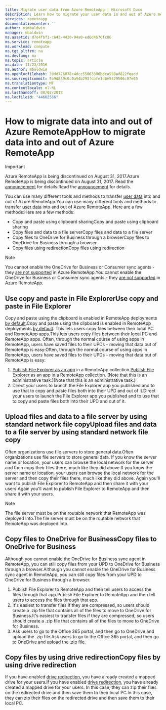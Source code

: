 ```yaml
---
title: Migrate user data from Azure RemoteApp | Microsoft Docs
description: Learn how to migrate your user data in and out of Azure RemoteApp.
services: remoteapp
documentationcenter: ''
author: msmbaldwin
manager: mbaldwin
ms.assetid: d7e4fbf1-cb42-4430-94a0-ed6d4676fc86
ms.service: remoteapp
ms.workload: compute
ms.tgt_pltfrm: na
ms.devlang: na
ms.topic: article
ms.date: 11/23/2016
ms.author: mbaldwin
ms.openlocfilehash: 39dd726078c4dcc55063300bdca998ad822feadd
ms.sourcegitcommit: 5b9d839c0c0a94b293fdafe1d6e5429506c07e05
ms.translationtype: MT
ms.contentlocale: nl-NL
ms.lasthandoff: 08/02/2018
ms.locfileid: "44662566"
---
```

# <a name="how-to-migrate-data-into-and-out-of-azure-remoteapp"></a><span data-ttu-id="80384-103">How to migrate data into and out of Azure RemoteApp</span><span class="sxs-lookup"><span data-stu-id="80384-103">How to migrate data into and out of Azure RemoteApp</span></span>
> [!IMPORTANT]
> <span data-ttu-id="80384-104">Azure RemoteApp is being discontinued on August 31, 2017.</span><span class="sxs-lookup"><span data-stu-id="80384-104">Azure RemoteApp is being discontinued on August 31, 2017.</span></span> <span data-ttu-id="80384-105">Read the [announcement](https://go.microsoft.com/fwlink/?linkid=821148) for details.</span><span class="sxs-lookup"><span data-stu-id="80384-105">Read the [announcement](https://go.microsoft.com/fwlink/?linkid=821148) for details.</span></span>
> 
> 

<span data-ttu-id="80384-106">You can use many different tools and methods to transfer [user data](remoteapp-upd.md) into and out of Azure RemoteApp.</span><span class="sxs-lookup"><span data-stu-id="80384-106">You can use many different tools and methods to transfer [user data](remoteapp-upd.md) into and out of Azure RemoteApp.</span></span> <span data-ttu-id="80384-107">Here are a few methods:</span><span class="sxs-lookup"><span data-stu-id="80384-107">Here are a few methods:</span></span>

* <span data-ttu-id="80384-108">Copy and paste using clipboard sharing</span><span class="sxs-lookup"><span data-stu-id="80384-108">Copy and paste using clipboard sharing</span></span>
* <span data-ttu-id="80384-109">Copy files and data to a file server</span><span class="sxs-lookup"><span data-stu-id="80384-109">Copy files and data to a file server</span></span>
* <span data-ttu-id="80384-110">Copy files to OneDrive for Business through a browser</span><span class="sxs-lookup"><span data-stu-id="80384-110">Copy files to OneDrive for Business through a browser</span></span>
* <span data-ttu-id="80384-111">Copy files using redirection</span><span class="sxs-lookup"><span data-stu-id="80384-111">Copy files using redirection</span></span>

> [!NOTE]
> <span data-ttu-id="80384-112">You cannot enable the OneDrive for Business or Consumer sync agents - they [are not supported](remoteapp-onedrive.md) in Azure RemoteApp.</span><span class="sxs-lookup"><span data-stu-id="80384-112">You cannot enable the OneDrive for Business or Consumer sync agents - they [are not supported](remoteapp-onedrive.md) in Azure RemoteApp.</span></span>
> 
> 

## <a name="use-copy-and-paste-in-file-explorer"></a><span data-ttu-id="80384-113">Use copy and paste in File Explorer</span><span class="sxs-lookup"><span data-stu-id="80384-113">Use copy and paste in File Explorer</span></span>
<span data-ttu-id="80384-114">Copy and paste using the clipboard is enabled in RemoteApp deployments [by default](remoteapp-redirection.md).</span><span class="sxs-lookup"><span data-stu-id="80384-114">Copy and paste using the clipboard is enabled in RemoteApp deployments [by default](remoteapp-redirection.md).</span></span> <span data-ttu-id="80384-115">This lets users copy files between their local PC and RemoteApp apps.</span><span class="sxs-lookup"><span data-stu-id="80384-115">This lets users copy files between their local PC and RemoteApp apps.</span></span> <span data-ttu-id="80384-116">Often, through the normal course of using apps in RemoteApp, users have saved files to their UPDs - moving that data out of RemoteApp is easy:</span><span class="sxs-lookup"><span data-stu-id="80384-116">Often, through the normal course of using apps in RemoteApp, users have saved files to their UPDs - moving that data out of RemoteApp is easy:</span></span>

1. <span data-ttu-id="80384-117">[Publish File Explorer as an app](remoteapp-publish.md) in a RemoteApp collection.</span><span class="sxs-lookup"><span data-stu-id="80384-117">[Publish File Explorer as an app](remoteapp-publish.md) in a RemoteApp collection.</span></span> <span data-ttu-id="80384-118">(Note that this is an administrative task.)</span><span class="sxs-lookup"><span data-stu-id="80384-118">(Note that this is an administrative task.)</span></span>
2. <span data-ttu-id="80384-119">Direct your users to launch the File Explorer app you published and to use that to copy and paste files both into their UPD and out of it.</span><span class="sxs-lookup"><span data-stu-id="80384-119">Direct your users to launch the File Explorer app you published and to use that to copy and paste files both into their UPD and out of it.</span></span>

## <a name="upload-files-and-data-to-a-file-server-by-using-standard-network-file-copy"></a><span data-ttu-id="80384-120">Upload files and data to a file server by using standard network file copy</span><span class="sxs-lookup"><span data-stu-id="80384-120">Upload files and data to a file server by using standard network file copy</span></span>
<span data-ttu-id="80384-121">Often organizations use file servers to store general data.</span><span class="sxs-lookup"><span data-stu-id="80384-121">Often organizations use file servers to store general data.</span></span> <span data-ttu-id="80384-122">If you know the server name or location, your users can browse the local network for the server and then copy their files there, much like they did above.</span><span class="sxs-lookup"><span data-stu-id="80384-122">If you know the server name or location, your users can browse the local network for the server and then copy their files there, much like they did above.</span></span> <span data-ttu-id="80384-123">Again you'll want to publish File Explorer to RemoteApp and then share it with your users.</span><span class="sxs-lookup"><span data-stu-id="80384-123">Again you'll want to publish File Explorer to RemoteApp and then share it with your users.</span></span>

> [!NOTE]
> <span data-ttu-id="80384-124">The file server must be on the routable network that RemoteApp was deployed into.</span><span class="sxs-lookup"><span data-stu-id="80384-124">The file server must be on the routable network that RemoteApp was deployed into.</span></span>
> 
> 

## <a name="copy-files-to-onedrive-for-business"></a><span data-ttu-id="80384-125">Copy files to OneDrive for Business</span><span class="sxs-lookup"><span data-stu-id="80384-125">Copy files to OneDrive for Business</span></span>
<span data-ttu-id="80384-126">Although you cannot enable the OneDrive for Business sync agent in RemoteApp, you can still copy files from your UPD to OneDrive for Business through a browser.</span><span class="sxs-lookup"><span data-stu-id="80384-126">Although you cannot enable the OneDrive for Business sync agent in RemoteApp, you can still copy files from your UPD to OneDrive for Business through a browser.</span></span> 

1. <span data-ttu-id="80384-127">Publish File Explorer to RemoteApp and then tell users to access the files through that app.</span><span class="sxs-lookup"><span data-stu-id="80384-127">Publish File Explorer to RemoteApp and then tell users to access the files through that app.</span></span> 
2. <span data-ttu-id="80384-128">It's easiest to transfer files if they are compressed, so users should create a .zip file that contains all of the files to move to OneDrive for Business.</span><span class="sxs-lookup"><span data-stu-id="80384-128">It's easiest to transfer files if they are compressed, so users should create a .zip file that contains all of the files to move to OneDrive for Business.</span></span>
3. <span data-ttu-id="80384-129">Ask users to go to the Office 365 portal, and then go to OneDrive and upload the .zip file.</span><span class="sxs-lookup"><span data-stu-id="80384-129">Ask users to go to the Office 365 portal, and then go to OneDrive and upload the .zip file.</span></span>

## <a name="copy-files-by-using-drive-redirection"></a><span data-ttu-id="80384-130">Copy files by using drive redirection</span><span class="sxs-lookup"><span data-stu-id="80384-130">Copy files by using drive redirection</span></span>
<span data-ttu-id="80384-131">If you have enabled [drive redirection](remoteapp-redirection.md), you have already created a mapped drive for your users.</span><span class="sxs-lookup"><span data-stu-id="80384-131">If you have enabled [drive redirection](remoteapp-redirection.md), you have already created a mapped drive for your users.</span></span> <span data-ttu-id="80384-132">In this case, they can zip their files on the redirected drive and then save them to their local PC.</span><span class="sxs-lookup"><span data-stu-id="80384-132">In this case, they can zip their files on the redirected drive and then save them to their local PC.</span></span>

